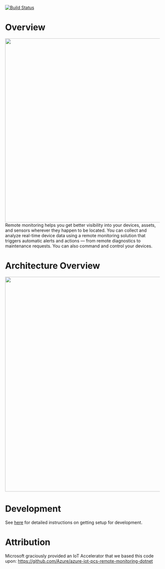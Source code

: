 [![Build Status](https://dev.azure.com/3M-Bluebird/AzurePlatform/_apis/build/status/serenity/build/test-pr?branchName=master)](https://dev.azure.com/3M-Bluebird/AzurePlatform/_build/latest?definitionId=198&branchName=master)



# Overview
<div align="center">
<img src="https://user-images.githubusercontent.com/33666587/39657377-33612fc8-4fbc-11e8-98a8-58906236238a.png" width="600" height="auto"/>
</div>
Remote monitoring helps you get better visibility into your devices, assets, and
sensors wherever they happen to be located. You can collect and analyze real-time
device data using a remote monitoring solution that triggers automatic alerts and
actions — from remote diagnostics to maintenance requests. You can also command and
control your devices.

# Architecture Overview
<div align="center">
<img src="https://user-images.githubusercontent.com/33666587/39657028-0e768cce-4fb9-11e8-8ee8-5192cbba31f1.png" width="700" height="auto"/>
</div>

# Development
See [here](../docs/DEVELOPMENT.md) for detailed instructions on getting setup for development.

# Attribution
Microsoft graciously provided an IoT Accelerator that we based this code upon:
https://github.com/Azure/azure-iot-pcs-remote-monitoring-dotnet
